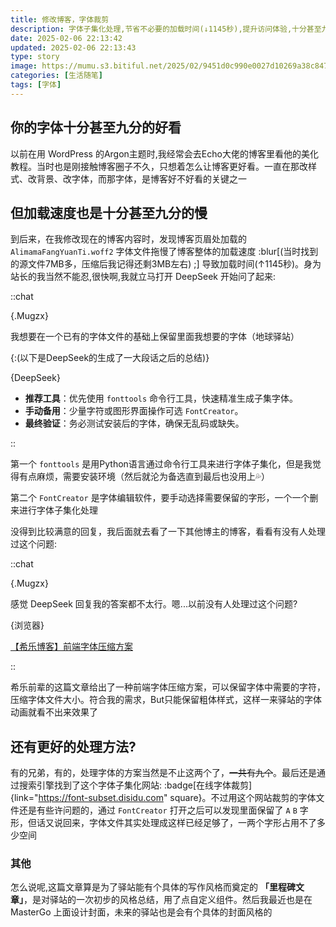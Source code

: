 ```yaml
---
title: 修改博客，字体裁剪
description: 字体子集化处理,节省不必要的加载时间(↓1145秒),提升访问体验,十分甚至九分的有效。
date: 2025-02-06 22:13:42
updated: 2025-02-06 22:13:43
type: story
image: https://mumu.s3.bitiful.net/2025/02/9451d0c990e0027d10269a38c847aa45.avif
categories: [生活随笔]
tags: [字体]
---
```


## 你的字体十分甚至九分的好看

以前在用 WordPress 的Argon主题时,我经常会去Echo大佬的博客里看他的美化教程。当时也是刚接触博客圈子不久，只想着怎么让博客更好看。一直在那改样式、改背景、改字体，而那字体，是博客好不好看的关键之一

## 但加载速度也是十分甚至九分的慢

到后来，在我修改现在的博客内容时，发现博客页眉处加载的 `AlimamaFangYuanTi.woff2` 字体文件拖慢了博客整体的加载速度 :blur[(当时找到的源文件7MB多，压缩后我记得还剩3MB左右) ;] 导致加载时间(↑1145秒)。身为站长的我当然不能忍,很快啊,我就立马打开 DeepSeek 开始问了起来:

::chat

{.Mugzx}

我想要在一个已有的字体文件的基础上保留里面我想要的字体（地球驿站）

{:(以下是DeepSeek的生成了一大段话之后的总结)}

{DeepSeek}

- **推荐工具**：优先使用 `fonttools` 命令行工具，快速精准生成子集字体。
- **手动备用**：少量字符或图形界面操作可选 `FontCreator`。
- **最终验证**：务必测试安装后的字体，确保无乱码或缺失。

::

第一个 `fonttools` 是用Python语言通过命令行工具来进行字体子集化，但是我觉得有点麻烦，需要安装环境（然后就沦为备选直到最后也没用上💦）

第二个 `FontCreator` 是字体编辑软件，要手动选择需要保留的字形，一个一个删来进行字体子集化处理

没得到比较满意的回复，我后面就去看了一下其他博主的博客，看看有没有人处理过这个问题:

::chat

{.Mugzx}

感觉 DeepSeek 回复我的答案都不太行。嗯...以前没有人处理过这个问题?

{浏览器}

[【希乐博客】前端字体压缩方案](https://blog.xlenco.top/2024/font-compression-scheme)

::

希乐前辈的这篇文章给出了一种前端字体压缩方案，可以保留字体中需要的字符，压缩字体文件大小。符合我的需求，But只能保留粗体样式，这样一来驿站的字体动画就看不出来效果了

## 还有更好的处理方法?

有的兄弟，有的，处理字体的方案当然是不止这两个了，~~一共有九个~~。最后还是通过搜索引擎找到了这个字体子集化网站: :badge[在线字体裁剪]{link="https://font-subset.disidu.com" square}。不过用这个网站裁剪的字体文件还是有些许问题的，通过 `FontCreator` 打开之后可以发现里面保留了 `A` `B` 字形，但话又说回来，字体文件其实处理成这样已经足够了，一两个字形占用不了多少空间

### 其他

怎么说呢,这篇文章算是为了驿站能有个具体的写作风格而奠定的 **「里程碑文章」**，是对驿站的一次初步的风格总结，用了点自定义组件。然后我最近也是在 MasterGo 上面设计封面，未来的驿站也是会有个具体的封面风格的